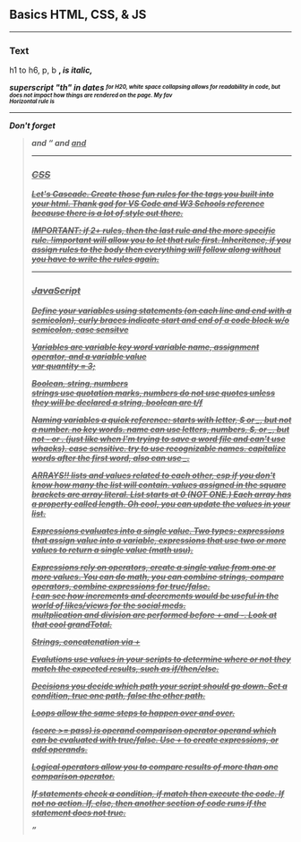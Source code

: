 ## Basics HTML, CSS, & JS
---
### Text
 <p> h1 to h6, p, b <strong>, <em> is italic, </p>
 <p> superscript "th" in dates
         <sup> <sub> for H20, white space collapsing allows for readability in code, but does not impact how things are rendered on the page. My fav <br/>  Horizontal rule is <hr/> </p>
 <p> Don't forget     
         <blockquote> and <q> and <ins> and <del> </p>


---
### CSS
<p> Let's Cascade. Create those fun rules for the tags you built into your html. Thank god for VS Code and W3 Schools reference because there is a lot of style out there. </p>
<p> IMPORTANT: if 2+ rules, then the last rule and the more specific rule. !important will allow you to let that rule first. Inheritence, if you assign rules to the body then everything will follow along without you have to write the rules again. </p>

---
### JavaScript

<p> Define your variables using statements (on each line and end with a semicolon), curly braces indicate start and end of a <i>code block </i> w/o semicolon, case sensitve </p>

<p> Variables are variable key word variable name, assignment operator, and a variable value <br>
      var quantity = 3;
<p> Boolean, string, numbers <br> strings use quotation marks, numbers do not use quotes unless they will be declared a string, boolean are t/f </p>
<p> Naming variables a quick reference: starts with letter, $ or _, but not a number. no key words. name can use letters, numbers, $, or _, but not - or . (just like when I'm trying to save a word file and can't use whacks). case sensitive. try to use recognizable names. capitalize words after the first word, also can use _. </p>
<p> ARRAYS!! lists and values related to each other, esp if you don't know how many the list will contain. values assigned in the square brackets are array literal. List starts at 0 (NOT ONE.) Each array has a property called length. Oh cool, you can update the values in your list.</p>
<p> Expressions evaluates into a single value. Two types: expressions that assign value into a variable, expressions that use two or more values to return a single value (math usu). </p>
<p> Expressions rely on operators, create a single value from one or more values. You can do math, you can combine strings, compare operators, combine expressions for true/false. <br>I can see how increments and decrements would be useful in the world of likes/views for the social meds. <br> multplication and division are performed before + and -. Look at that cool grandTotal. </p>
<p> Strings, concatenation via + </p>
<p> Evalutions use values in your scripts to determine where or not they match the expected results, such as if/then/else. </p>
<p> Decisions you decide which path your script should go down. Set a condition, true one path, false the other path. </p>
<p> Loops allow the same steps to happen over and over. </p>
<p> (score >= pass) is operand comparison operator operand which can be evaluated with true/false. Use + to create expressions, or add operands. </p>
<p> Logical operators allow you to compare results of more than one comparison operator. </p>
<p> If statements check a condition, if match then execute the code. If not no action. If, else, then another section of code runs if the statement does not true. 
